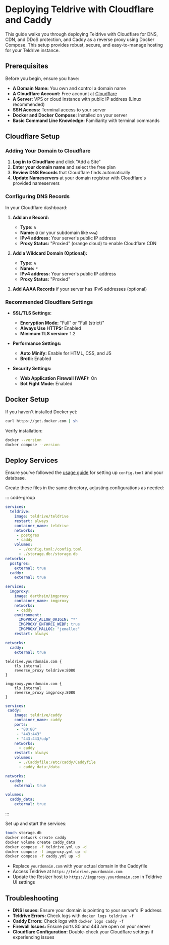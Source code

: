 # Deploying Teldrive with Cloudflare and Caddy

This guide walks you through deploying Teldrive with Cloudflare for DNS, CDN, and DDoS protection, and Caddy as a reverse proxy using Docker Compose. This setup provides robust, secure, and easy-to-manage hosting for your Teldrive instance.

## Prerequisites

Before you begin, ensure you have:

* **A Domain Name:** You own and control a domain name
* **A Cloudflare Account:** Free account at [Cloudflare](https://www.cloudflare.com/)
* **A Server:** VPS or cloud instance with public IP address (Linux recommended)
* **SSH Access:** Terminal access to your server
* **Docker and Docker Compose:** Installed on your server
* **Basic Command Line Knowledge:** Familiarity with terminal commands

## Cloudflare Setup

### Adding Your Domain to Cloudflare

1. **Log in to Cloudflare** and click "Add a Site"
2. **Enter your domain name** and select the free plan
3. **Review DNS Records** that Cloudflare finds automatically
4. **Update Nameservers** at your domain registrar with Cloudflare's provided nameservers

### Configuring DNS Records

In your Cloudflare dashboard:

1. **Add an `A` Record:**
   * **Type:** `A`
   * **Name:** `@` (or your subdomain like `www`)
   * **IPv4 address:** Your server's public IP address
   * **Proxy Status:** "Proxied" (orange cloud) to enable Cloudflare CDN

2. **Add a Wildcard Domain (Optional):**
   * **Type:** `A`
   * **Name:** `*`
   * **IPv4 address:** Your server's public IP address
   * **Proxy Status:** "Proxied"

3. **Add AAAA Records** if your server has IPv6 addresses (optional)

### Recommended Cloudflare Settings

* **SSL/TLS Settings:**
  * **Encryption Mode:** "Full" or "Full (strict)"
  * **Always Use HTTPS:** Enabled
  * **Minimum TLS version:** 1.2

* **Performance Settings:**
  * **Auto Minify:** Enable for HTML, CSS, and JS
  * **Brotli:** Enabled

* **Security Settings:**
  * **Web Application Firewall (WAF):** On
  * **Bot Fight Mode:** Enabled

## Docker Setup

If you haven't installed Docker yet:

```sh
curl https://get.docker.com | sh
```

Verify installation:
```sh
docker --version
docker compose --version
```

## Deploy Services

Ensure you've followed the [usage guide](/docs/getting-started/usage.md) for setting up `config.toml` and your database.

Create these files in the same directory, adjusting configurations as needed:

::: code-group

```yml [teldrive.yml]
services:
  teldrive:
    image: teldrive/teldrive
    restart: always
    container_name: teldrive
    networks:
     - postgres
     - caddy
    volumes:
      - ./config.toml:/config.toml
      - ./storage.db:/storage.db
networks:
  postgres:                                 
    external: true
  caddy:
    external: true
```

```yml [imgproxy.yml]
services:
  imgproxy:
    image: darthsim/imgproxy
    container_name: imgproxy
    networks:
     - caddy
    environment:
      IMGPROXY_ALLOW_ORIGIN: "*"
      IMGPROXY_ENFORCE_WEBP: true
      IMGPROXY_MALLOC: "jemalloc"
    restart: always

networks:
  caddy:
    external: true
```
``` [Caddyfile]
teldrive.yourdomain.com {
    tls internal
    reverse_proxy teldrive:8080
}

imgproxy.yourdomain.com {
    tls internal
    reverse_proxy imgproxy:8080
}
```

```yml [caddy.yml]
services:
 caddy:
    image: teldrive/caddy
    container_name: caddy
    ports:
     - "80:80"
     - "443:443"
     - "443:443/udp"
    networks:
      - caddy
    restart: always
    volumes:
      - ./Caddyfile:/etc/caddy/Caddyfile
      - caddy_data:/data

networks:
  caddy:                                 
    external: true

volumes:
  caddy_data:
    external: true
```
:::

Set up and start the services:

```sh
touch storage.db
docker network create caddy
docker volume create caddy_data
docker compose -f teldrive.yml up -d
docker compose -f imgproxy.yml up -d
docker compose -f caddy.yml up -d
```

* Replace `yourdomain.com` with your actual domain in the Caddyfile
* Access Teldrive at `https://teldrive.yourdomain.com`
* Update the Resizer host to `https://imgproxy.yourdomain.com` in Teldrive UI settings

## Troubleshooting

* **DNS Issues:** Ensure your domain is pointing to your server's IP address
* **Teldrive Errors:** Check logs with `docker logs teldrive -f`
* **Caddy Errors:** Check logs with `docker logs caddy -f`
* **Firewall Issues:** Ensure ports 80 and 443 are open on your server
* **Cloudflare Configuration:** Double-check your Cloudflare settings if experiencing issues
